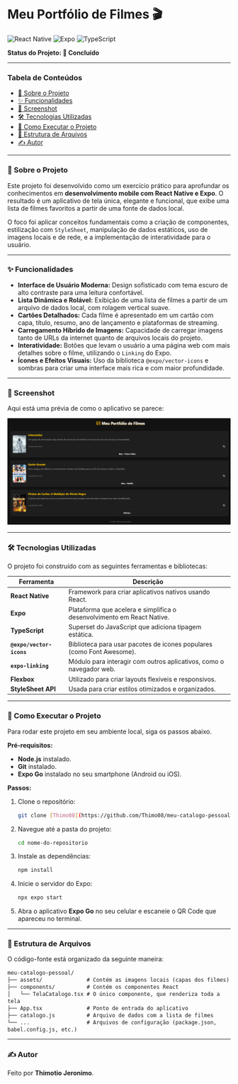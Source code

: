 # Meu Portfólio de Filmes 🎬

![React Native](https://img.shields.io/badge/React_Native-20232A?style=for-the-badge&logo=react&logoColor=61DAFB)
![Expo](https://img.shields.io/badge/Expo-000020?style=for-the-badge&logo=expo&logoColor=white)
![TypeScript](https://img.shields.io/badge/TypeScript-007ACC?style=for-the-badge&logo=typescript&logoColor=white)

**Status do Projeto: 🏁 Concluído**

---

### Tabela de Conteúdos
* [📖 Sobre o Projeto](#-sobre-o-projeto)
* [✨ Funcionalidades](#-funcionalidades)
* [📸 Screenshot](#-screenshot)
* [🛠️ Tecnologias Utilizadas](#️-tecnologias-utilizadas)
* [🚀 Como Executar o Projeto](#-como-executar-o-projeto)
* [📁 Estrutura de Arquivos](#-estrutura-de-arquivos)
* [✍️ Autor](#️-autor)

---

### 📖 Sobre o Projeto

Este projeto foi desenvolvido como um exercício prático para aprofundar os conhecimentos em **desenvolvimento mobile com React Native e Expo**. O resultado é um aplicativo de tela única, elegante e funcional, que exibe uma lista de filmes favoritos a partir de uma fonte de dados local.

O foco foi aplicar conceitos fundamentais como a criação de componentes, estilização com `StyleSheet`, manipulação de dados estáticos, uso de imagens locais e de rede, e a implementação de interatividade para o usuário.

---

### ✨ Funcionalidades

- **Interface de Usuário Moderna:** Design sofisticado com tema escuro de alto contraste para uma leitura confortável.
- **Lista Dinâmica e Rolável:** Exibição de uma lista de filmes a partir de um arquivo de dados local, com rolagem vertical suave.
- **Cartões Detalhados:** Cada filme é apresentado em um cartão com capa, título, resumo, ano de lançamento e plataformas de streaming.
- **Carregamento Híbrido de Imagens:** Capacidade de carregar imagens tanto de URLs da internet quanto de arquivos locais do projeto.
- **Interatividade:** Botões que levam o usuário a uma página web com mais detalhes sobre o filme, utilizando o `Linking` do Expo.
- **Ícones e Efeitos Visuais:** Uso da biblioteca `@expo/vector-icons` e sombras para criar uma interface mais rica e com maior profundidade.

---

### 📸 Screenshot

Aqui está uma prévia de como o aplicativo se parece:

![Screenshot do App](./assets/projeto.png)


---

### 🛠️ Tecnologias Utilizadas

O projeto foi construído com as seguintes ferramentas e bibliotecas:

| Ferramenta | Descrição |
|-----------|-----------|
| **React Native** | Framework para criar aplicativos nativos usando React. |
| **Expo** | Plataforma que acelera e simplifica o desenvolvimento em React Native. |
| **TypeScript** | Superset do JavaScript que adiciona tipagem estática. |
| **`@expo/vector-icons`** | Biblioteca para usar pacotes de ícones populares (como Font Awesome). |
| **`expo-linking`** | Módulo para interagir com outros aplicativos, como o navegador web. |
| **Flexbox** | Utilizado para criar layouts flexíveis e responsivos. |
| **StyleSheet API** | Usada para criar estilos otimizados e organizados. |


---

### 🚀 Como Executar o Projeto

Para rodar este projeto em seu ambiente local, siga os passos abaixo.

**Pré-requisitos:**
* **Node.js** instalado.
* **Git** instalado.
* **Expo Go** instalado no seu smartphone (Android ou iOS).

**Passos:**
1. Clone o repositório:
   ```bash
   git clone [Thimo08](https://github.com/Thimo08/meu-catalogo-pessoal.git)
   ```
2. Navegue até a pasta do projeto:
   ```bash
   cd nome-do-repositorio
   ```
3. Instale as dependências:
   ```bash
   npm install
   ```
4. Inicie o servidor do Expo:
   ```bash
   npx expo start
   ```
5. Abra o aplicativo **Expo Go** no seu celular e escaneie o QR Code que apareceu no terminal.

---

### 📁 Estrutura de Arquivos

O código-fonte está organizado da seguinte maneira:

```
meu-catalogo-pessoal/
├── assets/              # Contém as imagens locais (capas dos filmes)
├── components/          # Contém os componentes React
│   └── TelaCatalogo.tsx # O único componente, que renderiza toda a tela
├── App.tsx              # Ponto de entrada do aplicativo
├── catalogo.js          # Arquivo de dados com a lista de filmes
└── ...                  # Arquivos de configuração (package.json, babel.config.js, etc.)
```

---

### ✍️ Autor

Feito por **Thimotio Jeronimo**.


